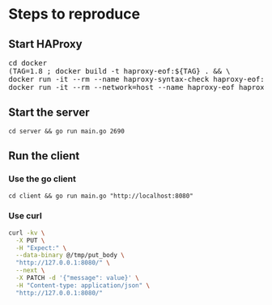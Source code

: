 Steps to reproduce
==================

Start HAProxy
-------------

<pre>
cd docker 
(TAG=1.8 ; docker build -t haproxy-eof:${TAG} . && \
docker run -it --rm --name haproxy-syntax-check haproxy-eof:${TAG} haproxy -c -f /usr/local/etc/haproxy/haproxy.cfg && \
docker run -it --rm --network=host --name haproxy-eof haproxy-eof:$TAG)
</pre>

Start the server
----------------

    cd server && go run main.go 2690

Run the client
--------------

### Use the go client

    cd client && go run main.go "http://localhost:8080"

### Use curl
```bash
curl -kv \
  -X PUT \
  -H "Expect:" \
  --data-binary @/tmp/put_body \
  "http://127.0.0.1:8080/" \
  --next \
  -X PATCH -d '{"message": value}' \
  -H "Content-type: application/json" \
  "http://127.0.0.1:8080/"
```
